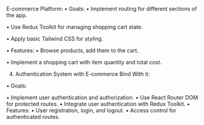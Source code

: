 E-commerce Platform:
• Goals:
• Implement routing for different sections of the app.

• Use Redux Toolkit for managing shopping cart state.

• Apply basic Tailwind CSS for styling.

• Features:
• Browse products, add them to the cart.

• Implement a shopping cart with item quantity and total cost.

 4. Authentication System with E-commerce Bind With it:

• Goals:

• Implement user authentication and authorization.
• Use React Router DOM for protected routes.
• Integrate user authentication with Redux Toolkit.
• Features:
• User registration, login, and logout.
• Access control for authenticated routes.
